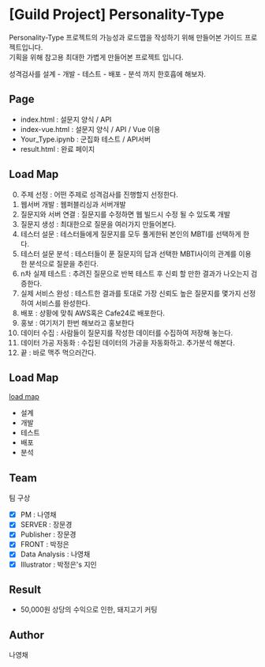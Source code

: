 # \[Guild Project\] Personality-Type
Personality-Type 프로젝트의 가능성과 로드맵을 작성하기 위해 만들어본 가이드 프로젝트입니다.  
기획을 위해 참고용 최대한 가볍게 만들어본 프로젝트 입니다.
  
성격검사를 설계 - 개발 - 테스트 - 배포 - 분석 까지 한호흡에 해보자.  
  
## Page
- index.html : 설문지 양식 / API
- index-vue.html : 설문지 양식  / API / Vue 이용
- Your_Type.ipynb : 군집화 테스트 / API서버
- result.html : 완료 페이지

## Load Map
0. 주제 선정 : 어떤 주제로 성격검사를 진행할지 선정한다.
1. 웹서버 개발 : 웹퍼블리싱과 서버개발
2. 질문지와 서버 연결 : 질문지를 수정하면 웹 빌드시 수정 될 수 있도록 개발
3. 질문지 생성 : 최대한으로 질문을 여러가지 만들어본다.
4. 테스터 설문 : 테스터들에게 질문지를 모두 풀게한뒤 본인의 MBTI를 선택하게 한다.
5. 테스터 설문 분석 : 테스터들이 푼 질문지의 답과 선택한 MBTI사이의 관계를 이용한 분석으로 질문을 추린다.
6. n차 실제 테스트 : 추려진 질문으로 반복 테스트 후 신뢰 할 만한 결과가 나오는지 검증한다.
7. 실제 서비스 완성 : 테스트한 결과를 토대로 가장 신뢰도 높은 질문지를 몇가지 선정하여 서비스를 완성한다.
8. 배포 : 상황에 맞춰 AWS혹은 Cafe24로 배포한다.
9. 홍보 : 여기저기 한번 해보라고 홍보한다
10. 데이터 수집 : 사람들이 질문지를 작성한 데이터를 수집하여 저장해 놓는다.
11. 데이터 가공 자동화 : 수집된 데이터의 가공을 자동화하고. 추가분석 해본다.
12. 끝 : 바로 맥주 먹으러간다.

## Load Map
[load map](load_map.md)
- 설계
- 개발
- 테스트
- 배포
- 분석

## Team
팀 구상
- [x] PM : 나영채 
- [x] SERVER : 장문경
- [x] Publisher : 장문경
- [x] FRONT : 박정은
- [x] Data Analysis : 나영채
- [x] Illustrator : 박정은's 지인 

## Result
- 50,000원 상당의 수익으로 인한, 돼지고기 커팅

## Author
나영채
